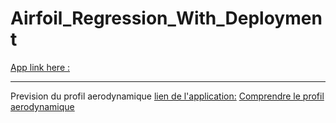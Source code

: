 # Airfoil_Regression_With_Deployment
[App link here :](https://airfoil-prediction87.herokuapp.com)





------------------
Prevision du profil aerodynamique
[lien de l'application:](https://airfoil-prediction87.herokuapp.com)
[Comprendre le profil aerodynamique](https://fr.wikipedia.org/wiki/Profil_(a%C3%A9rodynamique))
